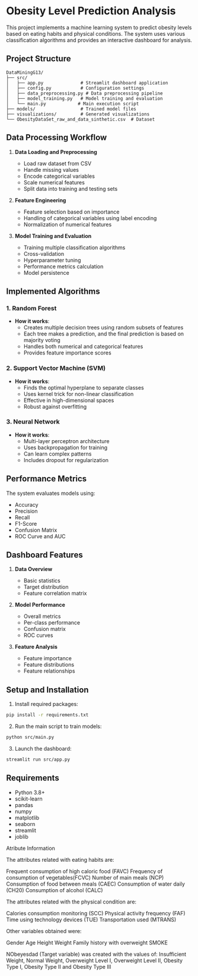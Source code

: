 # Obesity Level Prediction Analysis

This project implements a machine learning system to predict obesity levels based on eating habits and physical conditions. The system uses various classification algorithms and provides an interactive dashboard for analysis.

## Project Structure

```
DataMiningG13/
├── src/
│   ├── app.py              # Streamlit dashboard application
│   ├── config.py           # Configuration settings
│   ├── data_preprocessing.py # Data preprocessing pipeline
│   ├── model_training.py   # Model training and evaluation
│   └── main.py            # Main execution script
├── models/                 # Trained model files
├── visualizations/         # Generated visualizations
└── ObesityDataSet_raw_and_data_sinthetic.csv  # Dataset
```

## Data Processing Workflow

1. **Data Loading and Preprocessing**
   - Load raw dataset from CSV
   - Handle missing values
   - Encode categorical variables
   - Scale numerical features
   - Split data into training and testing sets

2. **Feature Engineering**
   - Feature selection based on importance
   - Handling of categorical variables using label encoding
   - Normalization of numerical features

3. **Model Training and Evaluation**
   - Training multiple classification algorithms
   - Cross-validation
   - Hyperparameter tuning
   - Performance metrics calculation
   - Model persistence

## Implemented Algorithms

### 1. Random Forest
- **How it works**: 
  - Creates multiple decision trees using random subsets of features
  - Each tree makes a prediction, and the final prediction is based on majority voting
  - Handles both numerical and categorical features
  - Provides feature importance scores

### 2. Support Vector Machine (SVM)
- **How it works**:
  - Finds the optimal hyperplane to separate classes
  - Uses kernel trick for non-linear classification
  - Effective in high-dimensional spaces
  - Robust against overfitting

### 3. Neural Network
- **How it works**:
  - Multi-layer perceptron architecture
  - Uses backpropagation for training
  - Can learn complex patterns
  - Includes dropout for regularization

## Performance Metrics

The system evaluates models using:
- Accuracy
- Precision
- Recall
- F1-Score
- Confusion Matrix
- ROC Curve and AUC

## Dashboard Features

1. **Data Overview**
   - Basic statistics
   - Target distribution
   - Feature correlation matrix

2. **Model Performance**
   - Overall metrics
   - Per-class performance
   - Confusion matrix
   - ROC curves

3. **Feature Analysis**
   - Feature importance
   - Feature distributions
   - Feature relationships

## Setup and Installation

1. Install required packages:
```bash
pip install -r requirements.txt
```

2. Run the main script to train models:
```bash
python src/main.py
```

3. Launch the dashboard:
```bash
streamlit run src/app.py
```

## Requirements

- Python 3.8+
- scikit-learn
- pandas
- numpy
- matplotlib
- seaborn
- streamlit
- joblib



Atribute Information

The attributes related with eating habits are:

Frequent consumption of high caloric food (FAVC)
Frequency of consumption of vegetables(FCVC)
Number of main meals (NCP)
Consumption of food between meals (CAEC)
Consumption of water daily (CH20)
Consumption of alcohol (CALC)

The attributes related with the physical condition are:

Calories consumption monitoring (SCC)
Physical activity frequency (FAF)
Time using technology devices (TUE)
Transportation used (MTRANS)

Other variables obtained were:

Gender
Age
Height
Weight
Family history with overweight
SMOKE

NObeyesdad (Target variable) was created with the values of: Insufficient Weight, Normal Weight, Overweight Level I, Overweight Level II, Obesity Type I, Obesity Type II and Obesity Type III
